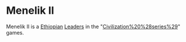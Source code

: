 # Menelik II

Menelik II is a [Ethiopian](Ethiopian) [Leaders](leader) in the "[Civilization%20%28series%29](Civilization)" games.